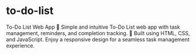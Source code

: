 # to-do-list
To-Do List Web App 📝 Simple and intuitive To-Do List web app with task management, reminders, and completion tracking. 🚀 Built using HTML, CSS, and JavaScript. Enjoy a responsive design for a seamless task management experience.
